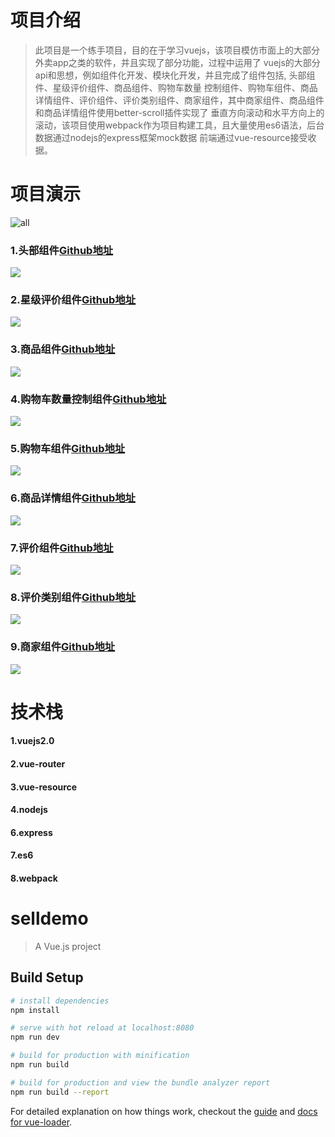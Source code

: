 
# 项目介绍
> 此项目是一个练手项目，目的在于学习vuejs，该项目模仿市面上的大部分外卖app之类的软件，并且实现了部分功能，过程中运用了
vuejs的大部分api和思想，例如组件化开发、模块化开发，并且完成了组件包括, 头部组件、星级评价组件、商品组件、购物车数量
控制组件、购物车组件、商品详情组件、评价组件、评价类别组件、商家组件，其中商家组件、商品组件和商品详情组件使用better-scroll插件实现了
垂直方向滚动和水平方向上的滚动，该项目使用webpack作为项目构建工具，且大量使用es6语法，后台数据通过nodejs的express框架mock数据
前端通过vue-resource接受收据。

# 项目演示
![all](https://github.com/ShangMXiao/vueJsSeller/blob/master/Screenshots/all.gif)

### 1.头部组件[Github地址](https://github.com/ShangMXiao/vueJsSeller/blob/master/src/components/header/header.vue)
![](https://github.com/ShangMXiao/vueJsSeller/blob/master/Screenshots/header.png)
### 2.星级评价组件[Github地址](https://github.com/ShangMXiao/vueJsSeller/blob/master/src/components/star/star.vue)
![](https://github.com/ShangMXiao/vueJsSeller/blob/master/Screenshots/star.png)
### 3.商品组件[Github地址](https://github.com/ShangMXiao/vueJsSeller/blob/master/src/components/food/food.vue)
![](https://github.com/ShangMXiao/vueJsSeller/blob/master/Screenshots/good.png)
### 4.购物车数量控制组件[Github地址](https://github.com/ShangMXiao/vueJsSeller/blob/master/src/components/cartControl/cartControl.vue)
![](https://github.com/ShangMXiao/vueJsSeller/blob/master/Screenshots/cartcontrol.png)
### 5.购物车组件[Github地址](https://github.com/ShangMXiao/vueJsSeller/blob/master/src/components/shopcart/shopcart.vue)
![](https://github.com/ShangMXiao/vueJsSeller/blob/master/Screenshots/shopcart.png)
### 6.商品详情组件[Github地址](https://github.com/ShangMXiao/vueJsSeller/blob/master/src/components/food/food.vue)
![](https://github.com/ShangMXiao/vueJsSeller/blob/master/Screenshots/fooddetail.png)
### 7.评价组件[Github地址](https://github.com/ShangMXiao/vueJsSeller/blob/master/src/components/ratings/ratings.vue)
![](https://github.com/ShangMXiao/vueJsSeller/blob/master/Screenshots/rating.png)
### 8.评价类别组件[Github地址](https://github.com/ShangMXiao/vueJsSeller/blob/master/src/components/ratingSelect/ratingSelect.vue)
![](https://github.com/ShangMXiao/vueJsSeller/blob/master/Screenshots/selecttype.png)
### 9.商家组件[Github地址](https://github.com/ShangMXiao/vueJsSeller/blob/master/src/components/seller/seller.vue)
![](https://github.com/ShangMXiao/vueJsSeller/blob/master/Screenshots/seller.png)

# 技术栈
#### 1.vuejs2.0
#### 2.vue-router
#### 3.vue-resource
#### 4.nodejs
#### 6.express
#### 7.es6
#### 8.webpack
# selldemo

> A Vue.js project

## Build Setup

``` bash
# install dependencies
npm install

# serve with hot reload at localhost:8080
npm run dev

# build for production with minification
npm run build

# build for production and view the bundle analyzer report
npm run build --report
```

For detailed explanation on how things work, checkout the [guide](http://vuejs-templates.github.io/webpack/) and [docs for vue-loader](http://vuejs.github.io/vue-loader).
